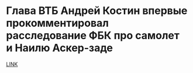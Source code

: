 # Глава ВТБ Андрей Костин впервые прокомментировал расследование ФБК про самолет и Наилю Аскер-заде



[LINK](https://varlamov.ru/3727758.html)